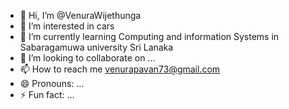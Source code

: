 - 👋 Hi, I’m @VenuraWijethunga
- 👀 I’m interested in cars
- 🌱 I’m currently learning Computing and information Systems in Sabaragamuwa university Sri Lanaka
- 💞️ I’m looking to collaborate on ...
- 📫 How to reach me venurapavan73@gmail.com
- 😄 Pronouns: ...
- ⚡ Fun fact: ...

<!---
VenuraWijethunga/VenuraWijethunga is a ✨ special ✨ repository because its `README.md` (this file) appears on your GitHub profile.
You can click the Preview link to take a look at your changes.
--->
